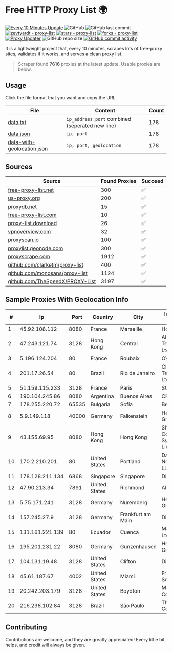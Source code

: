 
# Free HTTP Proxy List 🌍

[![Every 10 Minutes Update](https://github.com/mertguvencli/http-proxy-list/actions/workflows/main.yml/badge.svg?branch=main)](https://github.com/mertguvencli/http-proxy-list/actions/workflows/main.yml)
![GitHub](https://img.shields.io/github/license/mertguvencli/http-proxy-list)
![GitHub last commit](https://img.shields.io/github/last-commit/mertguvencli/http-proxy-list)
[![zevtyardt - proxy-list](https://img.shields.io/static/v1?label=zevtyardt&message=proxy-list&color=blue&logo=github)](https://github.com/zevtyardt/proxy-list "Go to GitHub repo")
[![stars - proxy-list](https://img.shields.io/github/stars/zevtyardt/proxy-list?style=social)](https://github.com/zevtyardt/proxy-list)
[![forks - proxy-list](https://img.shields.io/github/forks/zevtyardt/proxy-list?style=social)](https://github.com/zevtyardt/proxy-list)
[![Proxy Updater](https://github.com/zevtyardt/proxy-list/workflows/Proxy%20Updater/badge.svg)](https://github.com/zevtyardt/proxy-list/actions?query=workflow:"Proxy+Updater")
![GitHub repo size](https://img.shields.io/github/repo-size/zevtyardt/proxy-list)
[![GitHub commit activity](https://img.shields.io/github/commit-activity/m/zevtyardt/proxy-list?logo=commits)](https://github.com/zevtyardt/proxy-list/commits/main)

It is a lightweight project that, every 10 minutes, scrapes lots of free-proxy sites, validates if it works, and serves a clean proxy list.

> Scraper found **7616** proxies at the latest update. Usable proxies are below.

## Usage

Click the file format that you want and copy the URL.

|File|Content|Count|
|----|-------|-----|
|[data.txt](https://raw.githubusercontent.com/mertguvencli/http-proxy-list/main/proxy-list/data.txt)|`ip_address:port` combined (seperated new line)|178|
|[data.json](https://raw.githubusercontent.com/mertguvencli/http-proxy-list/main/proxy-list/data.json)|`ip, port`|178|
|[data-with-geolocation.json](https://raw.githubusercontent.com/mertguvencli/http-proxy-list/main/proxy-list/data-with-geolocation.json)|`ip, port, geolocation`|178|

## Sources

|Source|Found Proxies|Succeed|
|------|-------------|-------|
|[free-proxy-list.net](https://free-proxy-list.net)|300|✅|
|[us-proxy.org](https://www.us-proxy.org)|200|✅|
|[proxydb.net](http://proxydb.net)|15|✅|
|[free-proxy-list.com](https://free-proxy-list.com/?page=&port=&type%5B%5D=http&type%5B%5D=https&up_time=0&search=Search)|10|✅|
|[proxy-list.download](https://www.proxy-list.download/HTTP)|26|✅|
|[vpnoverview.com](https://vpnoverview.com/privacy/anonymous-browsing/free-proxy-servers)|32|✅|
|[proxyscan.io](https://www.proxyscan.io)|100|✅|
|[proxylist.geonode.com](https://proxylist.geonode.com/api/proxy-list?limit=300&page=1&sort_by=lastChecked&sort_type=desc&protocols=http,https)|300|✅|
|[proxyscrape.com](https://api.proxyscrape.com/v2/?request=displayproxies&protocol=http&timeout=10000&country=all&ssl=all&anonymity=all)|1912|✅|
|[github.com/clarketm/proxy-list](https://raw.githubusercontent.com/clarketm/proxy-list/master/proxy-list-raw.txt)|400|✅|
|[github.com/monosans/proxy-list](https://raw.githubusercontent.com/monosans/proxy-list/main/proxies/http.txt)|1124|✅|
|[github.com/TheSpeedX/PROXY-List](https://raw.githubusercontent.com/TheSpeedX/PROXY-List/master/http.txt)|3197|✅|


## Sample Proxies With Geolocation Info

|#|Ip|Port|Country|City|Internet Service Provider|
|-|--|----|-------|----|-------------------------|
|1|45.92.108.112|8080|France|Marseille|Hosteur SAS|
|2|47.243.121.74|3128|Hong Kong|Central|Alibaba (US) Technology Co., Ltd.|
|3|5.196.124.204|80|France|Roubaix|OVH SAS|
|4|201.17.26.54|80|Brazil|Rio de Janeiro|Claro NXT Telecomunicacoes Ltda|
|5|51.159.115.233|3128|France|Paris|SCALEWAY|
|6|190.104.245.86|8080|Argentina|Buenos Aires|CPS|
|7|178.255.220.72|65535|Bulgaria|Sofia|Belcloud LTD|
|8|5.9.149.118|40000|Germany|Falkenstein|Hetzner Online GmbH|
|9|43.155.69.95|8080|Hong Kong|Hong Kong|Shenzhen Tencent Computer Systems Company Limited|
|10|170.2.210.201|80|United States|Portland|Daimler Trucks of North America LLC|
|11|178.128.211.134|6868|Singapore|Singapore|DigitalOcean, LLC|
|12|47.90.213.34|7891|United States|Richmond|Alibaba.com LLC|
|13|5.75.171.241|3128|Germany|Nuremberg|Hetzner Online GmbH|
|14|157.245.27.9|3128|Germany|Frankfurt am Main|DigitalOcean, LLC|
|15|131.161.221.139|80|Ecuador|Cuenca|Marvicnet CIA Ltda|
|16|195.201.231.22|8080|Germany|Gunzenhausen|Hetzner Online GmbH|
|17|104.131.19.48|3128|United States|Clifton|DigitalOcean, LLC|
|18|45.61.187.67|4002|United States|Miami|FranTech Solutions|
|19|20.242.203.179|3128|United States|Boydton|Microsoft Corporation|
|20|216.238.102.84|3128|Brazil|São Paulo|The Constant Company|



## Contributing

Contributions are welcome, and they are greatly appreciated! Every
little bit helps, and credit will always be given.

